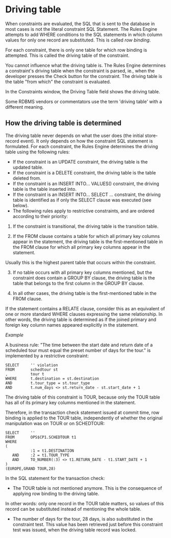 # Driving table

When constraints are evaluated, the SQL that is sent to the database in most cases is not the literal constraint SQL Statement. The Rules Engine attempts to add WHERE conditions to the SQL statements in which column values for only one record are substituted. This is called *row binding*.

For each constraint, there is only one table for which row binding is attempted. This is called the driving table of the constraint.

You cannot influence what the driving table is. The Rules Engine determines a constraint's driving table when the constraint is parsed, ie., when the developer presses the Check button for the constraint. The driving table is the table "from which" the constraint is evaluated.

In the Constraints window, the Driving Table field shows the driving table.

Some RDBMS vendors or commentators use the term 'driving table' with a different meaning.

## How the driving table is determined

The driving table never depends on what the user does (the initial store-record event). It only depends on how the constraint SQL statement is formulated. For each constraint, the Rules Engine determines the driving table using the following rules:

- If the constraint is an UPDATE constraint, the driving table is the updated table.
- If the constraint is a DELETE constraint, the driving table is the table deleted from.
- If the constraint is an INSERT INTO... VALUES() constraint, the driving table is the table inserted into.
- If the constraint is an INSERT INTO... SELECT ... constraint, the driving table is identified as if only the SELECT clause was executed (see below).
- The following rules apply to restrictive constraints, and are ordered according to their priority:

1. If the constraint is transitional, the driving table is the transition table.

2. If the FROM clause contains a table for which all primary key columns appear in the statement, the driving table is the first-mentioned table in the FROM clause for which all primary key columns appear in the statement.

Usually this is the highest parent table that occurs within the constraint.

3. If no table occurs with all primary key columns mentioned, but the constraint does contain a GROUP BY clause, the driving table is the table that belongs to the first column in the GROUP BY clause.

4. In all other cases, the driving table is the first-mentioned table in the FROM clause.

If the statement contains a RELATE clause, consider this as an equivalent of one or more standard WHERE clauses expressing the same relationship. In other words, the driving table is determined as if the joined primary and foreign key column names appeared explicitly in the statement.

*Example*

A business rule: "The time between the start date and return date of a scheduled tour must equal the preset number of days for the tour." is implemented by a restrictive constraint:

```
SELECT     '' violation
FROM       schedtour st
,          tour t
WHERE      t.destination = st.destination
AND        t.tour_type = st.tour_type
AND        t.num_days <> st.return_date - st.start_date + 1
```

The driving table of this constraint is TOUR, because only the TOUR table has all of its primary key columns mentioned in the statement.

Therefore, in the transaction check statement issued at commit time, row binding is applied to the TOUR table, independently of whether the original manipulation was on TOUR or on SCHEDTOUR:

```
SELECT     ''
FROM       OPS$CP1.SCHEDTOUR t1
WHERE   
(
           :1 = t1.DESTINATION
   AND     :2 = t1.TOUR_TYPE
   AND     TO_NUMBER(:3) <> t1.RETURN_DATE - t1.START_DATE + 1
)
(EUROPE,GRAND TOUR,28)
```

In the SQL statement for the transaction check:

- The TOUR table is not mentioned anymore. This is the consequence of applying row binding to the driving table.

In other words: only one record in the TOUR table matters, so values of this record can be substituted instead of mentioning the whole table.

- The number of days for the tour, 28 days, is also substituted in the constraint test. This value has been retrieved just before this constraint test was issued, when the driving table record was locked.
